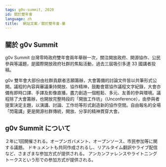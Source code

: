 ```yaml
---
tags: g0v-summit, 2020
id: 關於雙年會
language: zh
title:  網站文案／關於雙年會-華
---
```


## 關於 g0v Summit

g0v Summit 台灣零時政府雙年會兩年舉辦一次，關注開放政府、開源協作、公民參與等議題，是國際開放政府社群的焦點活動，過去三屆吸引多達 33 國講者投稿。

g0v 雙年會大部份由社群貢獻者志願籌辦，大會籌備的討論文件皆以共筆形式公開。議程的內容與審議秉持開放、協作精神，鼓勵會眾協作議程文字紀錄，大會亦備有即時口譯、手譯及影像直播，盡力創造一個輕鬆、多元、友善的參與環境。議程除了大會籌辦，也開放完整時段的「開放工作坊」（Unconference），由參與者提案決定主題，以演講、討論、工作坊等形式創造新的協作空間。自由報名的全場「閃電講」更是開源社群傳統，開放、分享的精神貫穿大會。
## g0v Summit について

２年に1回開催される。オープンガバメント、オープンソース、市民参加等に関する議題。
ドキュメントも共同作成されるし、リアルタイム翻訳やライブ配信など、さまざまな参加方式が提供される。
アンカンファレンスやライトニングトークスという形での参加方式が提供される。

